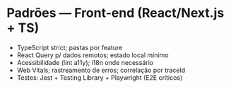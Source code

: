 # Padrões — Front-end (React/Next.js + TS)

- TypeScript strict; pastas por feature
- React Query p/ dados remotos; estado local mínimo
- Acessibilidade (lint a11y); i18n onde necessário
- Web Vitals; rastreamento de erros; correlação por traceId
- Testes: Jest + Testing Library + Playwright (E2E críticos)
